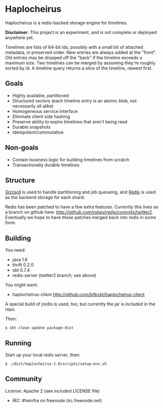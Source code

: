 
# Haplocheirus

Haplocheirus is a redis-backed storage engine for timelines.

**Disclaimer**: This project is an experiment, and is not complete or deployed anywhere yet.

Timelines are lists of 64-bit ids, possibly with a small bit of attached metadata, in preserved
order. New entries are always added at the "front". Old entries may be dropped off the "back" if the
timeline exceeds a maximum size. Two timelines can be merged by assuming they're roughly sorted by
id. A timeline query returns a slice of the timeline, newest first.

## Goals

- Highly available, partitioned
- Structured vectors (each timeline entry is an atomic blob, not necessarily all alike)
- Homogeneous service interface
- Eliminate client side hashing
- Preserve ability to expire timelines that aren't being read
- Durable snapshots
- Idempotent/commutative

## Non-goals

- Contain business logic for building timelines from scratch
- Transactionally durable timelines

## Structure

[Gizzard](http://github.com/twitter/gizzard) is used to handle partitioning and job queueing, and
[Redis](http://code.google.com/p/redis/) is used as the backend storage for each shard.

Redis has been patched to have a few extra features. Currently this lives as a branch on github
here: <http://github.com/robey/redis/commits/twitter2>. Eventually we hope to have these patches
merged back into redis in some form.

## Building

You need:
- java 1.6
- thrift 0.2.0
- sbt 0.7.4
- redis-server (twitter2 branch; see above)

You might want:
- haplocheirus-client <http://github.com/bitbckt/haplocheirus-client>

A special build of jredis is used, too, but currently the jar is included in the repo.

Then:

    $ sbt clean update package-dist

## Running

Start up your local redis server, then:

    $ ./dist/haplocheirus-1.0/scripts/setup-env.sh

## Community

License: Apache 2 (see included LICENSE file)

- IRC: #twinfra on freenode (irc.freenode.net)
